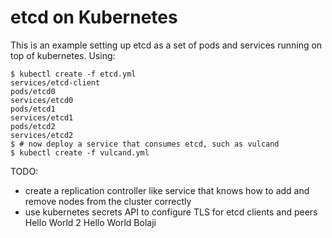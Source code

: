 # etcd on Kubernetes

This is an example setting up etcd as a set of pods and services running on top of kubernetes. Using:

```
$ kubectl create -f etcd.yml 
services/etcd-client
pods/etcd0
services/etcd0
pods/etcd1
services/etcd1
pods/etcd2
services/etcd2
$ # now deploy a service that consumes etcd, such as vulcand
$ kubectl create -f vulcand.yml
```

TODO:

- create a replication controller like service that knows how to add and remove nodes from the cluster correctly
- use kubernetes secrets API to configure TLS for etcd clients and peers
Hello World 2
Hello World Bolaji

